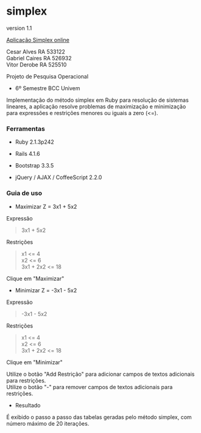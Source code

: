 # simplex

version 1.1

[Aplicação Simplex online](https://fierce-bayou-1370.herokuapp.com)

Cesar Alves    RA 533122  
Gabriel Caires RA 526932  
Vitor Derobe   RA 525510  

Projeto de Pesquisa Operacional  
 - 6º Semestre BCC Univem  

Implementação do método simplex em Ruby para resolução de sistemas lineares, a aplicação resolve problemas de
maximização e minimização para expressões e restrições menores ou iguais a zero (<=).  


### Ferramentas  

- Ruby 2.1.3p242  

- Rails 4.1.6  

- Bootstrap 3.3.5  

- jQuery / AJAX / CoffeeScript 2.2.0  

### Guia de uso  

- Maximizar Z = 3x1 + 5x2  

Expressão  
> 3x1 + 5x2  

Restrições  
> x1 <= 4  
> x2 <= 6  
> 3x1 + 2x2 <= 18  

Clique em "Maximizar"  

- Minimizar Z = -3x1 - 5x2  

Expressão  
> -3x1 - 5x2  

Restrições  
> x1 <= 4  
> x2 <= 6  
> 3x1 + 2x2 <= 18  

Clique em "Minimizar"  

Utilize o botão "Add Restrição" para adicionar campos de textos adicionais para restrições.  
Utilize o botão "-" para remover campos de textos adicionais para restrições.  

- Resultado  

É exibido o passo a passo das tabelas geradas pelo método simplex, com número máximo de 20 iterações.  

